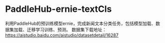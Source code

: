 # PaddleHub-ernie-textCls
利用PaddleHub的预训练模型ernie，完成新闻文本分类任务，包括模型加载、数据集加载、迁移学习训练、预测。
数据集下载地址： https://aistudio.baidu.com/aistudio/datasetdetail/16287​
